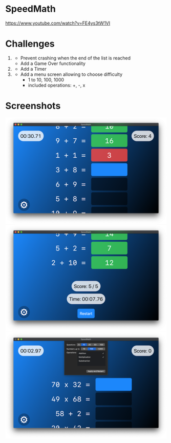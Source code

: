 # SpeedMath

https://www.youtube.com/watch?v=FE4ys3tW1VI

# Challenges

1. - Prevent crashing when the end of the list is reached
   - Add a Game Over functionality
2. - Add a Timer
3. - Add a menu screen allowing to choose difficulty
        -  1 to 10, 100, 1000
        -  included operations: +, -, x

# Screenshots

![screen1](./screenshots/screen01.png)
![screen2](./screenshots/screen02.png)
![screen3](./screenshots/screen03.png)
